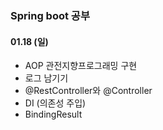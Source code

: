 ### Spring boot 공부
#### 01.18 (일)

- AOP 관전지향프로그래밍 구현
- 로그 남기기
- @RestController와 @Controller
- DI (의존성 주입)
- BindingResult